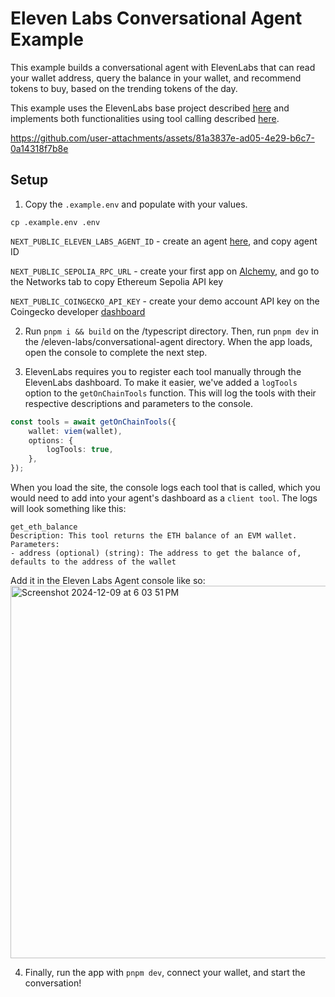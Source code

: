 # Eleven Labs Conversational Agent Example

This example builds a conversational agent with ElevenLabs that can read your wallet address, query the balance in your wallet, and recommend tokens to buy, based on the trending tokens of the day.

This example uses the ElevenLabs base project described [here](https://elevenlabs.io/docs/conversational-ai/guides/conversational-ai-guide-nextjs) and implements both functionalities using tool calling described [here](https://elevenlabs.io/docs/conversational-ai/customization/client-tools).

https://github.com/user-attachments/assets/81a3837e-ad05-4e29-b6c7-0a14318f7b8e

## Setup

1. Copy the `.example.env` and populate with your values.

```
cp .example.env .env
```
`NEXT_PUBLIC_ELEVEN_LABS_AGENT_ID` - create an agent [here](https://elevenlabs.io/app/conversational-ai), and copy agent ID

`NEXT_PUBLIC_SEPOLIA_RPC_URL` - create your first app on [Alchemy](https://dashboard.alchemy.com/apps), and go to the Networks tab to copy Ethereum Sepolia API key

`NEXT_PUBLIC_COINGECKO_API_KEY` - create your demo account API key on the Coingecko developer [dashboard](https://www.coingecko.com/en/developers/dashboard)

2. Run `pnpm i && build` on the /typescript directory. Then, run `pnpm dev` in the /eleven-labs/conversational-agent directory. When the app loads, open the console to complete the next step.

3. ElevenLabs requires you to register each tool manually through the ElevenLabs dashboard. To make it easier, we've added a `logTools` option to the `getOnChainTools` function. This will log the tools with their respective descriptions and parameters to the console.

```typescript
const tools = await getOnChainTools({
    wallet: viem(wallet),
    options: {
        logTools: true,
    },
});
```
When you load the site, the console logs each tool that is called, which you would need to add into your agent's dashboard as a `client tool`. The logs will look something like this:

```
get_eth_balance
Description: This tool returns the ETH balance of an EVM wallet.
Parameters:
- address (optional) (string): The address to get the balance of, defaults to the address of the wallet
```
Add it in the Eleven Labs Agent console like so:
<img width="596" alt="Screenshot 2024-12-09 at 6 03 51 PM" src="https://github.com/user-attachments/assets/7ea1a9f0-fc45-4f5b-921c-502d89734cfd">

4. Finally, run the app with `pnpm dev`, connect your wallet, and start the conversation!
